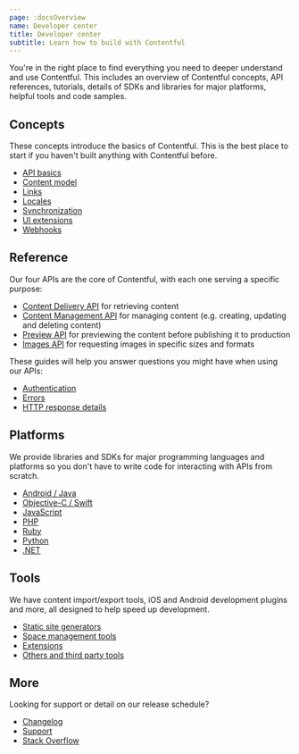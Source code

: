 ```yaml
---
page: :docsOverview
name: Developer center
title: Developer center
subtitle: Learn how to build with Contentful
---
```


You're in the right place to find everything you need to deeper understand and use Contentful. This includes an overview of Contentful concepts, API references, tutorials, details of SDKs and libraries for major platforms, helpful tools and code samples.

## Concepts

These concepts introduce the basics of Contentful. This is the best place to start if you haven't built anything with Contentful before.

- [API basics](/developers/docs/concepts/apis/)
- [Content model](/developers/docs/concepts/data-model/)
- [Links](/developers/docs/concepts/links/)
- [Locales](/developers/docs/concepts/locales/)
- [Synchronization](/developers/docs/concepts/sync/)
- [UI extensions](/developers/docs/concepts/uiextensions/)
- [Webhooks](/developers/docs/concepts/webhooks/)

## Reference

Our four APIs are the core of Contentful, with each one serving a specific purpose:

- [Content Delivery API](/developers/docs/references/content-delivery-api/) for retrieving content
- [Content Management API](/developers/docs/references/content-management-api/) for managing content (e.g. creating, updating and deleting content)
- [Preview API](/developers/docs/references/content-preview-api/) for previewing the content before publishing it to production
- [Images API](/developers/docs/references/images-api/) for requesting images in specific sizes and formats

These guides will help you answer questions you might have when using our APIs:

- [Authentication](/developers/docs/references/authentication/)
- [Errors](/developers/docs/references/errors/)
- [HTTP response details](/developers/docs/references/http-details/)

## Platforms

We provide libraries and SDKs for major programming languages and platforms so you don't have to write code for interacting with APIs from scratch.

- [Android / Java](/developers/docs/android/)
- [Objective-C / Swift](/developers/docs/ios/)
- [JavaScript](/developers/docs/javascript/)
- [PHP](/developers/docs/php/)
- [Ruby](/developers/docs/ruby/)
- [Python](/developers/docs/python/)
- [.NET](/developers/docs/net/)

## Tools

We have content import/export tools, iOS and Android development plugins and more, all designed to help speed up development.

- [Static site generators](/developers/docs/tools/staticsitegenerators/)
- [Space management tools](/developers/docs/tools/spacemanagement/)
- [Extensions](/developers/docs/tools/extensions/)
- [Others and third party tools](/developers/docs/tools/applications/)


## More

Looking for support or detail on our release schedule?

- [Changelog](/developers/changelog/)
- [Support](https://support.contentful.com/hc/en-us/requests/new)
- [Stack Overflow](http://stackoverflow.com/questions/tagged/contentful?sort=newest)

